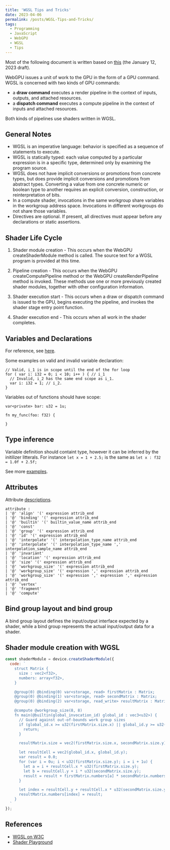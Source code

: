 ```yaml
---
title: 'WGSL Tips and Tricks'
date: 2023-04-06
permalink: /posts/WGSL-Tips-and-Tricks/
tags:
  - Programming
  - JavaScript
  - WebGPU
  - WGSL
  - Tips
---
```


Most of the following document is written based on [this](https://www.w3.org/TR/WGSL/) (the January 12, 2023 draft).

WebGPU issues a unit of work to the GPU in the form of a GPU command. WGSL is concerned with two kinds of GPU commands:

- a **draw command** executes a render pipeline in the context of inputs, outputs, and attached resources.
- a **dispatch command** executes a compute pipeline in the context of inputs and attached resources.

Both kinds of pipelines use shaders written in WGSL.

## General Notes

- WGSL is an imperative language: behavior is specified as a sequence of statements to execute.
- WGSL is statically typed: each value computed by a particular expression is in a specific type, determined only by examining the program source.
- WGSL does not have implicit conversions or promotions from concrete types, but does provide implicit conversions and promotions from abstract types. Converting a value from one concrete numeric or boolean type to another requires an explicit conversion, construction, or reinterpretation of bits.
- In a compute shader, invocations in the same workgroup share variables in the workgroup address space. Invocations in different workgroups do not share those variables.
- Directives are optional. If present, all directives must appear before any declarations or static assertions.

## Shader Life Cycle

1. Shader module creation - This occurs when the WebGPU createShaderModule method is called. The source text for a WGSL program is provided at this time.

2. Pipeline creation - This occurs when the WebGPU createComputePipeline method or the WebGPU createRenderPipeline method is invoked. These methods use one or more previously created shader modules, together with other configuration information.

3. Shader execution start - This occurs when a draw or dispatch command is issued to the GPU, begins executing the pipeline, and invokes the shader stage entry point function.

4. Shader execution end - This occurs when all work in the shader completes.

## Variables and Declarations

For reference, see [here](https://www.w3.org/TR/WGSL/#declaration-and-scope).

Some examples on valid and invalid variable declaration:

```wgsl
// Valid, i_1 is in scope until the end of the for loop
for ( var i: i32 = 0; i < 10; i++ ) { // i_1
  // Invalid, i_2 has the same end scope as i_1.
  var i: i32 = 1; // i_2.
}
```

Variables out of functions should have scope:

```wgsl
var<private> bar: u32 = 1u;

fn my_func(foo: f32) {

}
```

## Type inference

Variable definition should containt type, however it can be inferred by the initilizer litterals.
For instance `let x = 1 + 2.5;` is the same as `let x : f32 = 1.0f + 2.5f;`

See more [examples](https://www.w3.org/TR/WGSL/#example-bb6541bd).

## Attributes

Attribute [descriptions](https://www.w3.org/TR/WGSL/#attributes).

```wgsl
attribute :
| '@' 'align' '(' expression attrib_end
| '@' 'binding' '(' expression attrib_end
| '@' 'builtin' '(' builtin_value_name attrib_end
| '@' 'const'
| '@' 'group' '(' expression attrib_end
| '@' 'id' '(' expression attrib_end
| '@' 'interpolate' '(' interpolation_type_name attrib_end
| '@' 'interpolate' '(' interpolation_type_name ',' interpolation_sample_name attrib_end
| '@' 'invariant'
| '@' 'location' '(' expression attrib_end
| '@' 'size' '(' expression attrib_end
| '@' 'workgroup_size' '(' expression attrib_end
| '@' 'workgroup_size' '(' expression ',' expression attrib_end
| '@' 'workgroup_size' '(' expression ',' expression ',' expression attrib_end
| '@' 'vertex'
| '@' 'fragment'
| '@' 'compute'
```

## Bind group layout and bind group

A bind group layout defines the input/output interface expected by a shader, while a bind group represents the actual input/output data for a shader.

## Shader module creation with WGSL

```js
const shaderModule = device.createShaderModule({
  code: `
    struct Matrix {
      size : vec2<f32>,
      numbers: array<f32>,
    }

    @group(0) @binding(0) var<storage, read> firstMatrix : Matrix;
    @group(0) @binding(1) var<storage, read> secondMatrix : Matrix;
    @group(0) @binding(2) var<storage, read_write> resultMatrix : Matrix;

    @compute @workgroup_size(8, 8)
    fn main(@builtin(global_invocation_id) global_id : vec3<u32>) {
      // Guard against out-of-bounds work group sizes
      if (global_id.x >= u32(firstMatrix.size.x) || global_id.y >= u32(secondMatrix.size.y)) {
        return;
      }

      resultMatrix.size = vec2(firstMatrix.size.x, secondMatrix.size.y);

      let resultCell = vec2(global_id.x, global_id.y);
      var result = 0.0;
      for (var i = 0u; i < u32(firstMatrix.size.y); i = i + 1u) {
        let a = i + resultCell.x * u32(firstMatrix.size.y);
        let b = resultCell.y + i * u32(secondMatrix.size.y);
        result = result + firstMatrix.numbers[a] * secondMatrix.numbers[b];
      }

      let index = resultCell.y + resultCell.x * u32(secondMatrix.size.y);
      resultMatrix.numbers[index] = result;
    }
  `
});
```

## References

- [WGSL on W3C](https://www.w3.org/TR/WGSL/)
- [Shader Playground](https://shader-playground.timjones.io/)
